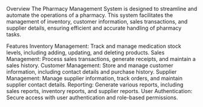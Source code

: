 Overview
The Pharmacy Management System is designed to streamline and automate the operations of a pharmacy. This system facilitates the management of inventory, customer information, sales transactions, and supplier details, ensuring efficient and accurate handling of pharmacy tasks.

Features
Inventory Management: Track and manage medication stock levels, including adding, updating, and deleting products.
Sales Management: Process sales transactions, generate receipts, and maintain a sales history.
Customer Management: Store and manage customer information, including contact details and purchase history.
Supplier Management: Manage supplier information, track orders, and maintain supplier contact details.
Reporting: Generate various reports, including sales reports, inventory reports, and supplier reports.
User Authentication: Secure access with user authentication and role-based permissions.
